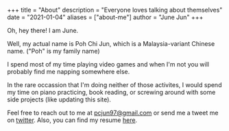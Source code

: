 +++
title = "About"
description = "Everyone loves talking about themselves"
date = "2021-01-04"
aliases = ["about-me"]
author = "June Jun"
+++

Oh, hey there!
I am June.

Well, my actual name is Poh Chi Jun, which is a Malaysia-variant Chinese name.
("Poh" is my family name)

I spend most of my time playing video games
and when I'm not you will probably find me napping somewhere else.

In the rare occassion that I'm doing neither of those activites,
I would spend my time on piano practicing, book reading,
or screwing around with some side projects (like updating this site).

Feel free to reach out to me at <pcjun97@gmail.com>
or send me a tweet me on [twitter](twitter.com/pcjun97).
Also, you can find my resume [here](https://drive.google.com/file/d/1pXgO7HZYTkdBzGiWOW7gv5Hlf6eEPpNE).

